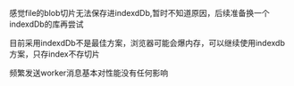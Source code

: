 感觉file的blob切片无法保存进indexdDb,暂时不知道原因，后续准备换一个indexdDb的库再尝试

目前采用indexdDb不是最佳方案，浏览器可能会爆内存，可以继续使用indexdb方案，只存index不存切片

频繁发送worker消息基本对性能没有任何影响